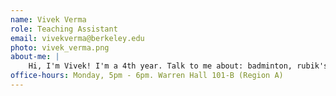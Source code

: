 ```yaml
---
name: Vivek Verma
role: Teaching Assistant
email: vivekverma@berkeley.edu
photo: vivek_verma.png
about-me: |
    Hi, I'm Vivek! I'm a 4th year. Talk to me about: badminton, rubik's cubes, content creation, lifting, cooking, NLP, math, operating systems or anything that interests you! Super excited to meet and learn with you all this semester :)
office-hours: Monday, 5pm - 6pm. Warren Hall 101-B (Region A)
---
```

